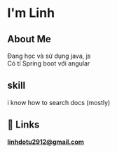 
# I'm Linh


## About Me
Đang học và sử dụng java, js\
Có tí Spring boot với angular


## skill
i know how to search docs (mostly)


## 🔗 Links
<b>linhdotu2912@gmail.com<b/>
